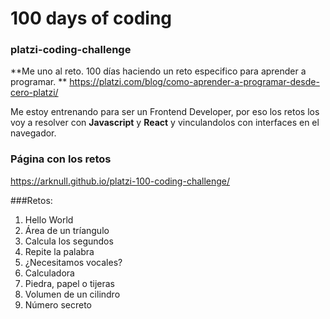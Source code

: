 # 100 days of coding

### platzi-coding-challenge

**Me uno al reto. 100 días haciendo un reto especifico para aprender a programar. **
https://platzi.com/blog/como-aprender-a-programar-desde-cero-platzi/

Me estoy entrenando para ser un Frontend Developer, por eso los retos los voy a resolver con <strong>Javascript</strong> y <strong>React</strong> y vinculandolos con interfaces en el navegador.

### Página con los retos

https://arknull.github.io/platzi-100-coding-challenge/

###Retos:

1. Hello World
2. Área de un tríangulo
3. Calcula los segundos
4. Repite la palabra
5. ¿Necesitamos vocales?
6. Calculadora
7. Piedra, papel o tijeras
8. Volumen de un cilindro
9. Número secreto
